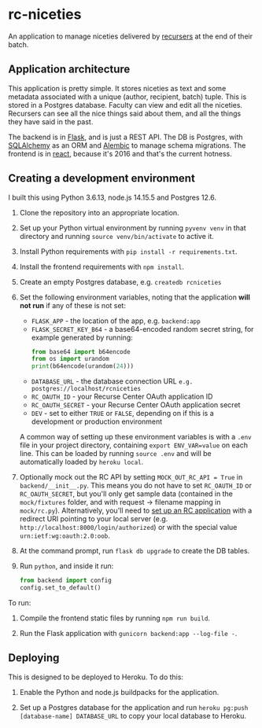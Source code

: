 # rc-niceties

An application to manage niceties delivered by [recursers](https://recurse.com) at the end of their batch.

## Application architecture

This application is pretty simple. It stores niceties as text and some metadata associated with a unique (author, recipient, batch) tuple. This is stored in a Postgres database. Faculty can view and edit all the niceties. Recursers can see all the nice things said about them, and all the things they have said in the past.

The backend is in [Flask](https://flask.palletsprojects.com/en/1.1.x/), and is just a REST API. The DB is Postgres, with [SQLAlchemy](https://docs.sqlalchemy.org/en/13/) as an ORM and [Alembic](https://alembic.sqlalchemy.org/en/latest/#) to manage schema migrations. The frontend is in [react](https://reactjs.org/), because it's 2016 and that's the current hotness.

## Creating a development environment

I built this using Python 3.6.13, node.js 14.15.5 and Postgres 12.6.

1. Clone the repository into an appropriate location.

2. Set up your Python virtual environment by running `pyvenv venv` in that directory and running `source venv/bin/activate` to active it.

3. Install Python requirements with `pip install -r requirements.txt`.

4. Install the frontend requirements with `npm install`.

5. Create an empty Postgres database, e.g. `createdb rcniceties`

6. Set the following environment variables, noting that the application **will not run** if any of these is not set:
    * `FLASK_APP` - the location of the app, e.g. `backend:app`
    * `FLASK_SECRET_KEY_B64` - a base64-encoded random secret string, for example generated by running:
        ```python
        from base64 import b64encode
        from os import urandom
        print(b64encode(urandom(24)))
        ```
    * `DATABASE_URL` - the database connection URL `e.g. postgres://localhost/rcniceties`
    * `RC_OAUTH_ID` - your Recurse Center OAuth application ID
    * `RC_OAUTH_SECRET` - your Recurse Center OAuth application secret
    * `DEV` - set to either `TRUE` or `FALSE`, depending on if this is a development or production environment

   A common way of setting up these environment variables is with a `.env` file in your project directory, containing `export ENV_VAR=value` on each line. This can be loaded by running `source .env` and will be automatically loaded by `heroku local`.

7. Optionally mock out the RC API by setting `MOCK_OUT_RC_API = True` in `backend/__init__.py`. This means you do not have to set `RC_OAUTH_ID` or `RC_OAUTH_SECRET`, but you'll only get sample data (contained in the `mock/fixtures` folder, and with request -> filename mapping in `mock/rc.py`). Alternatively, you'll need to [set up an RC application](https://recurse.com/settings/oauth) with a redirect URI pointing to your local server (e.g. `http://localhost:8000/login/authorized`) or with the special value `urn:ietf:wg:oauth:2.0:oob`.

8. At the command prompt, run `flask db upgrade` to create the DB tables.

9. Run `python`, and inside it run:

    ```python
    from backend import config
    config.set_to_default()
    ```

To run:

1. Compile the frontend static files by running `npm run build`.

2. Run the Flask application with `gunicorn backend:app --log-file -`.

## Deploying

This is designed to be deployed to Heroku. To do this:

1. Enable the Python and node.js buildpacks for the application.

2. Set up a Postgres database for the application and run `heroku pg:push [database-name] DATABASE_URL` to copy your local database to Heroku.

